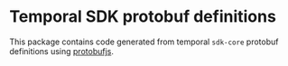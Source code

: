# Temporal SDK protobuf definitions

This package contains code generated from temporal `sdk-core` protobuf definitions using [protobufjs](https://www.npmjs.com/package/protobufjs).
